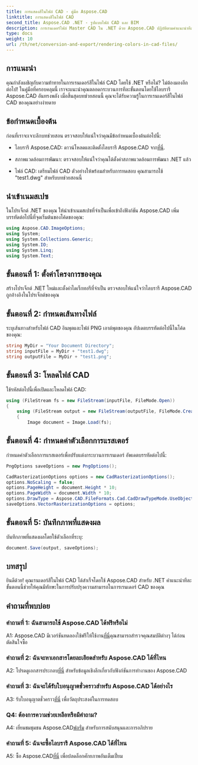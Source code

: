 ```yaml
---
title: การแสดงสีในไฟล์ CAD - คู่มือ Aspose.CAD
linktitle: การแสดงสีในไฟล์ CAD
second_title: Aspose.CAD .NET - รูปแบบไฟล์ CAD และ BIM
description: การเรนเดอร์ไฟล์ Master CAD ใน .NET ด้วย Aspose.CAD ปฏิบัติตามคำแนะนำทีละขั้นตอนของเราเพื่อสีสันสดใส
type: docs
weight: 10
url: /th/net/conversion-and-export/rendering-colors-in-cad-files/
---
```

## การแนะนำ

คุณกำลังเผชิญกับความท้าทายในการเรนเดอร์สีในไฟล์ CAD โดยใช้ .NET หรือไม่? ไม่ต้องมองอีกต่อไป! ในคู่มือที่ครอบคลุมนี้ เราจะแนะนำคุณตลอดกระบวนการทีละขั้นตอนโดยใช้ไลบรารี Aspose.CAD อันทรงพลัง เมื่อสิ้นสุดบทช่วยสอนนี้ คุณจะได้รับความรู้ในการเรนเดอร์สีในไฟล์ CAD ของคุณอย่างง่ายดาย

## ข้อกำหนดเบื้องต้น

ก่อนที่เราจะเจาะลึกบทช่วยสอน ตรวจสอบให้แน่ใจว่าคุณมีข้อกำหนดเบื้องต้นต่อไปนี้:

-  ไลบรารี Aspose.CAD: ดาวน์โหลดและติดตั้งไลบรารี Aspose.CAD จาก[ที่นี่](https://releases.aspose.com/cad/net/).

- สภาพแวดล้อมการพัฒนา: ตรวจสอบให้แน่ใจว่าคุณได้ตั้งค่าสภาพแวดล้อมการพัฒนา .NET แล้ว

- ไฟล์ CAD: เตรียมไฟล์ CAD ตัวอย่างให้พร้อมสำหรับการทดสอบ คุณสามารถใช้ "test1.dwg" สำหรับบทช่วยสอนนี้

## นำเข้าเนมสเปซ

ในโปรเจ็กต์ .NET ของคุณ ให้นำเข้าเนมสเปซที่จำเป็นเพื่อเข้าถึงฟังก์ชัน Aspose.CAD เพิ่มบรรทัดต่อไปนี้ที่จุดเริ่มต้นของโค้ดของคุณ:

```csharp
using Aspose.CAD.ImageOptions;
using System;
using System.Collections.Generic;
using System.IO;
using System.Linq;
using System.Text;
```

## ขั้นตอนที่ 1: ตั้งค่าโครงการของคุณ

สร้างโปรเจ็กต์ .NET ใหม่และตั้งค่าไดเร็กทอรีที่จำเป็น ตรวจสอบให้แน่ใจว่าไลบรารี Aspose.CAD ถูกอ้างอิงในโปรเจ็กต์ของคุณ

## ขั้นตอนที่ 2: กำหนดเส้นทางไฟล์

ระบุเส้นทางสำหรับไฟล์ CAD อินพุตและไฟล์ PNG เอาต์พุตของคุณ อัปเดตบรรทัดต่อไปนี้ในโค้ดของคุณ:

```csharp
string MyDir = "Your Document Directory";
string inputFile = MyDir + "test1.dwg";
string outputFile = MyDir + "test1.png";
```

## ขั้นตอนที่ 3: โหลดไฟล์ CAD

ใช้รหัสต่อไปนี้เพื่อเปิดและโหลดไฟล์ CAD:

```csharp
using (FileStream fs = new FileStream(inputFile, FileMode.Open))
{
    using (FileStream output = new FileStream(outputFile, FileMode.Create))
    {
        Image document = Image.Load(fs);
```

## ขั้นตอนที่ 4: กำหนดค่าตัวเลือกการแรสเตอร์

กำหนดค่าตัวเลือกการแรสเตอร์เพื่อปรับแต่งกระบวนการเรนเดอร์ อัพเดตบรรทัดต่อไปนี้:

```csharp
PngOptions saveOptions = new PngOptions();

CadRasterizationOptions options = new CadRasterizationOptions();
options.NoScaling = false;
options.PageHeight = document.Height * 10;
options.PageWidth = document.Width * 10;
options.DrawType = Aspose.CAD.FileFormats.Cad.CadDrawTypeMode.UseObjectColor;
saveOptions.VectorRasterizationOptions = options;
```

## ขั้นตอนที่ 5: บันทึกภาพที่แสดงผล

บันทึกภาพที่แสดงผลโดยใช้ตัวเลือกที่ระบุ:

```csharp
document.Save(output, saveOptions);
```

## บทสรุป

ยินดีด้วย! คุณเรนเดอร์สีในไฟล์ CAD ได้สำเร็จโดยใช้ Aspose.CAD สำหรับ .NET คำแนะนำทีละขั้นตอนนี้ช่วยให้คุณมีทักษะในการปรับปรุงความสามารถในการเรนเดอร์ CAD ของคุณ

## คำถามที่พบบ่อย

### คำถามที่ 1: ฉันสามารถใช้ Aspose.CAD ได้ฟรีหรือไม่

 A1: Aspose.CAD มีเวอร์ชันทดลองใช้ฟรีให้ใช้งาน[ที่นี่](https://releases.aspose.com/)คุณสามารถสำรวจคุณสมบัติต่างๆ ได้ก่อนตัดสินใจซื้อ

### คำถามที่ 2: ฉันจะหาเอกสารโดยละเอียดสำหรับ Aspose.CAD ได้ที่ไหน

 A2: โปรดดูเอกสารประกอบ[ที่นี่](https://reference.aspose.com/cad/net/) สำหรับข้อมูลเชิงลึกเกี่ยวกับฟังก์ชันการทำงานของ Aspose.CAD

### คำถามที่ 3: ฉันจะได้รับใบอนุญาตชั่วคราวสำหรับ Aspose.CAD ได้อย่างไร

 A3: รับใบอนุญาตชั่วคราว[ที่นี่](https://purchase.aspose.com/temporary-license/) เพื่อวัตถุประสงค์ในการทดสอบ

### Q4: ต้องการความช่วยเหลือหรือมีคำถาม?

 A4: เยี่ยมชมชุมชน Aspose.CAD[ฟอรั่ม](https://forum.aspose.com/c/cad/19) สำหรับการสนับสนุนและการอภิปราย

### คำถามที่ 5: ฉันจะซื้อไลบรารี Aspose.CAD ได้ที่ไหน

 A5: ซื้อ Aspose.CAD[ที่นี่](https://purchase.aspose.com/buy) เพื่อปลดล็อกศักยภาพอันเต็มเปี่ยม